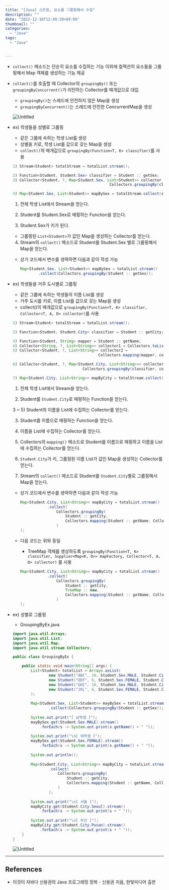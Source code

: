 ```yaml
---
title: "[Java] 스트림, 요소를 그룹핑해서 수집"
description: ""
date: "2022-12-10T12:40:30+09:00"
thumbnail: ""
categories:
  - "Java"
tags:
  - "Java"


---
```

<!--more-->

- `collect()` 메소드는 단순히 요소를 수집하는 기능 이외에 컬렉션의 요소들을 그룹핑해서 Map 객체를 생성하는 기능 제공
- `collect()`를 호출할 때 Collector의 `groupingBy()` 또는 `groupingByConcurrent()`가 리턴하는 Collector를 매개값으로 대입
    - `groupingBy()`는 스레드에 안전하지 않은 Map을 생성
    - `groupingByConcurrent()`는 스레드에 안전한 ConcurrentMap을 생성
    
    ![Untitled](/images/lang_java/stream/요소를_그룹핑해서_수집/Untitled.png)
    
- ex) 학생들을 성별로 그룹핑
    - 같은 그룹에 속하는 학생 List를 생성
    - 성별을 키로, 학생 List를 값으로 갖는 Map을 생성
    - `collect()`의 매개값으로 `groupingBy(Function<T, K> classifier)`를 사용
    
    ```java
    1) Stream<Student> totalStream = totalList.stream();
    
    2) Function<Student, Student.Sex> classifier = Student :: getSex;
    3) Collector<Student, ?, Map<Student.Sex, List<Student>> collector =
                                               Collectors.groupingBy(classifier);
    
    4) Map<Student.Sex, List<Student>> mapBySex = totalStream.collect(collector);
    ```
    
    1) 전체 학생 List에서 Stream을 얻는다.
    
    2) Student를 Student.Sex로 매핑하는 Function을 얻는다.
    
    3) Student.Sex가 키가 된다.
    
    - 그룹핑된 `List<Student>`가 값인 Map을 생성하는 Collector를 얻는다.
    
    4) Stream의 `collect()` 메소드로 Student를 Student.Sex 별로 그룹핑해서  Map을 얻는다.
    
    - 상기 코드에서 변수를 생략하면 다음과 같이 작성 가능
        
        ```java
        Map<Student.Sex, List<Student>> mapBySex = totalList.stream()
        		.collect(Collectors.groupingBy(Student :: getSex));
        ```
        
- ex) 학생들을 거주 도시별로 그룹핑
    - 같은 그룹에 속하는 학생들의 이름 List를 생성
    - 거주 도시를 키로, 이름 List를 값으로 갖는 Map을 생성
    - collect()의 매개값으로 `groupingBy(Function<T, K> classifier, Collector<T, A, D> collector)`를 사용
    
    ```java
    1) Stream<Student> totalStream = totalList.stream();
    
    2) Function<Student, Student.City> classifier = Student :: getCity;
    
    3) Function<Student, String> mapper = Student :: getName;
    4) Collector<String, ?, List<String>> collector1 = Collectors.toList();
    5) Collector<Student, ?, List<String>> collector2 = 
                                          Collectors.mapping(mapper, collector1);
    
    6) Collector<Student, ?, Map<Student.City, List<String>>> collector3 =
                                   Collectors.groupingBy(classifier, collector2);
    
    7) Map<Student.City, List<String>> mapByCity = totalStream.collect( collector3 );
    ```
    
    1) 전체 학생 List에서 Stream을 얻는다.
    
    2) Student를 `Student.City`로 매핑하는 Function을 얻는다.
    
    3 ~ 5) Student의 이름을 List에 수집하는 Collector를 얻는다.
    
    3) Student를 이름으로 매핑하는 Function을 얻는다.
    
    4) 이름을 List에 수집하는 Collector를 얻는다.
    
    5) Collectors의 `mapping()` 메소드로 Student를 이름으로 매핑하고 이름을 List에 수집하는 Collector를 얻는다.
    
    6) `Student.City`가 키, 그룹핑된 이름 List가 값인 Map을 생성하는 Collector를 얻는다.
    
    7) Stream의 `collect()` 메소드로 Student를 `Student.City`별로 그룹핑해서 Map을 얻는다.
    
    - 상기 코드에서 변수를 생략하면 다음과 같이 작성 가능
        
        ```java
        Map<Student.City, List<String>> mapByCity = totalList.stream()
        			.collect(
        				Collectors.groupingBy(
        					Student :: getCity,
        					Collectors.mapping(Student :: getName, Collectors.toList())
        				)
        );
        ```
        
    - 다음 코드는 위와 동일
        - TreeMap 객체를 생성하도록 `groupingBy(Function<T, K> classifier, Supplier<Map<K, D>> mapFactory, Collector<T, A, D> collector)` 를 사용
        
        ```java
        Map<Student.City, List<String>> mapByCity = totalList.stream()
        			.collect(
        				Collectors.groupingBy(
        					Student :: getCity,
        					TreeMap :: new,
        					Collectors.mapping(Student :: getName, Collectors.toList())
        				)
        );
        ```
        
- ex) 성별로 그룹핑
    - GroupingByEx.java
    
    ```java
    import java.util.Arrays;
    import java.util.List;
    import java.util.Map;
    import java.util.stream.Collectors;
    
    public class GroupingByEx {
    
    	public static void main(String[] args) {
    		List<Student> totalList = Arrays.asList(
    				new Student("ABC", 10, Student.Sex.MALE, Student.City.Seoul),
    				new Student("DEF", 6, Student.Sex.FEMALE, Student.City.Pusan),
    				new Student("GHI", 10, Student.Sex.MALE, Student.City.Pusan),
    				new Student("JKL", 6, Student.Sex.FEMALE, Student.City.Seoul)
    		);
    		
    		Map<Student.Sex, List<Student>> mayBySex = totalList.stream()
    				.collect(Collectors.groupingBy(Student :: getSex));
    		
    		System.out.print("[ 남학생 ]");
    		mayBySex.get(Student.Sex.MALE).stream()
    			.forEach(s -> System.out.print(s.getName() + " "));
    		
    		System.out.print("\n[ 여학생 ]");
    		mayBySex.get(Student.Sex.FEMALE).stream()
    			.forEach(s -> System.out.print(s.getName() + " "));
    		
    		System.out.println();
    		
    		Map<Student.City, List<String>> mapByCity = totalList.stream()
    				.collect(
    					Collectors.groupingBy(
    						Student :: getCity,
    						Collectors.mapping(Student :: getName, Collectors.toList())
    					)
    				);
    		
    		System.out.print("\n[ 서울 ]");
    		mapByCity.get(Student.City.Seoul).stream()
    			.forEach(s -> System.out.print(s + " "));
    		
    		System.out.print("\n[ 부산 ]");
    		mapByCity.get(Student.City.Pusan).stream()
    			.forEach(s -> System.out.print(s + " "));
    	}
    }
    ```
    
    ![Untitled](/images/lang_java/stream/요소를_그룹핑해서_수집/Untitled%201.png)
    

---

## References

- 이것이 자바다 신용권의 Java 프로그래밍 정복 - 신용권 지음, 한빛미디어 출판